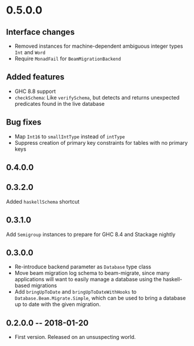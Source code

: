 # 0.5.0.0

## Interface changes

 * Removed instances for machine-dependent ambiguous integer types `Int` and `Word`
 * Require `MonadFail` for `BeamMigrationBackend`

## Added features

 * GHC 8.8 support
 * `checkSchema`: Like `verifySchema`, but detects and returns unexpected
   predicates found in the live database

## Bug fixes

 * Map `Int16` to `smallIntType` instead of `intType`
 * Suppress creation of primary key constraints for tables with no primary keys

## 0.4.0.0

## 0.3.2.0

Added `haskellSchema` shortcut

## 0.3.1.0

Add `Semigroup` instances to prepare for GHC 8.4 and Stackage nightly

## 0.3.0.0

* Re-introduce backend parameter as `Database` type class
* Move beam migration log schema to beam-migrate, since many
  applications will want to easily manage a database using the
  haskell-based migrations
* Add `bringUpToDate` and `bringUpToDateWithHooks` to
  `Database.Beam.Migrate.Simple`, which can be used to bring a
  database up to date with the given migration.

## 0.2.0.0  -- 2018-01-20

* First version. Released on an unsuspecting world.
